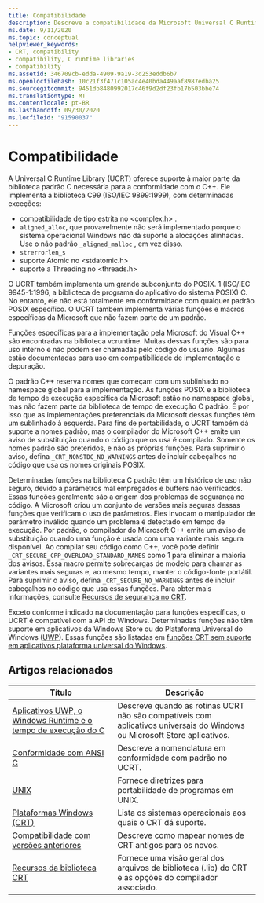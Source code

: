 ```yaml
---
title: Compatibilidade
description: Descreve a compatibilidade da Microsoft Universal C Runtime Library (UCRT) com a biblioteca C padrão, POSIX, o CRT seguro e aplicativos da Store.
ms.date: 9/11/2020
ms.topic: conceptual
helpviewer_keywords:
- CRT, compatibility
- compatibility, C runtime libraries
- compatibility
ms.assetid: 346709cb-edda-4909-9a19-3d253eddb6b7
ms.openlocfilehash: 10c21f3f471c105ac4e40bda449aaf8987edba25
ms.sourcegitcommit: 9451db8480992017c46f9d2df23fb17b503bbe74
ms.translationtype: MT
ms.contentlocale: pt-BR
ms.lasthandoff: 09/30/2020
ms.locfileid: "91590037"
---
```

# <a name="compatibility"></a>Compatibilidade

A Universal C Runtime Library (UCRT) oferece suporte à maior parte da biblioteca padrão C necessária para a conformidade com o C++. Ele implementa a biblioteca C99 (ISO/IEC 9899:1999), com determinadas exceções:

- compatibilidade de tipo estrita no \<complex.h> .
- `aligned_alloc`, que provavelmente não será implementado porque o sistema operacional Windows não dá suporte a alocações alinhadas. Use o não padrão `_aligned_malloc` , em vez disso.
- `strerrorlen_s`
- suporte Atomic no \<stdatomic.h>
- suporte a Threading no \<threads.h>

O UCRT também implementa um grande subconjunto do POSIX. 1 (ISO/IEC 9945-1:1996, a biblioteca de programa do aplicativo do sistema POSIX) C. No entanto, ele não está totalmente em conformidade com qualquer padrão POSIX específico. O UCRT também implementa várias funções e macros específicas da Microsoft que não fazem parte de um padrão.

Funções específicas para a implementação pela Microsoft do Visual C++ são encontradas na biblioteca vcruntime.  Muitas dessas funções são para uso interno e não podem ser chamadas pelo código do usuário. Algumas estão documentadas para uso em compatibilidade de implementação e depuração.

O padrão C++ reserva nomes que começam com um sublinhado no namespace global para a implementação. As funções POSIX e a biblioteca de tempo de execução específica da Microsoft estão no namespace global, mas não fazem parte da biblioteca de tempo de execução C padrão. É por isso que as implementações preferenciais da Microsoft dessas funções têm um sublinhado à esquerda. Para fins de portabilidade, o UCRT também dá suporte a nomes padrão, mas o compilador do Microsoft C++ emite um aviso de substituição quando o código que os usa é compilado. Somente os nomes padrão são preteridos, e não as próprias funções. Para suprimir o aviso, defina `_CRT_NONSTDC_NO_WARNINGS` antes de incluir cabeçalhos no código que usa os nomes originais POSIX.

Determinadas funções na biblioteca C padrão têm um histórico de uso não seguro, devido a parâmetros mal empregados e buffers não verificados. Essas funções geralmente são a origem dos problemas de segurança no código. A Microsoft criou um conjunto de versões mais seguras dessas funções que verificam o uso de parâmetros. Eles invocam o manipulador de parâmetro inválido quando um problema é detectado em tempo de execução.  Por padrão, o compilador do Microsoft C++ emite um aviso de substituição quando uma função é usada com uma variante mais segura disponível. Ao compilar seu código como C++, você pode definir `_CRT_SECURE_CPP_OVERLOAD_STANDARD_NAMES` como 1 para eliminar a maioria dos avisos. Essa macro permite sobrecargas de modelo para chamar as variantes mais seguras e, ao mesmo tempo, manter o código-fonte portátil. Para suprimir o aviso, defina `_CRT_SECURE_NO_WARNINGS` antes de incluir cabeçalhos no código que usa essas funções. Para obter mais informações, consulte [Recursos de segurança no CRT](../c-runtime-library/security-features-in-the-crt.md).

Exceto conforme indicado na documentação para funções específicas, o UCRT é compatível com a API do Windows.  Determinadas funções não têm suporte em aplicativos da Windows Store ou do Plataforma Universal do Windows ([UWP](/uwp)). Essas funções são listadas em [funções CRT sem suporte em aplicativos plataforma universal do Windows](../cppcx/crt-functions-not-supported-in-universal-windows-platform-apps.md).

## <a name="related-articles"></a>Artigos relacionados

|Título|Descrição|
|-----------|-----------------|
|[Aplicativos UWP, o Windows Runtime e o tempo de execução do C](../c-runtime-library/windows-store-apps-the-windows-runtime-and-the-c-run-time.md)|Descreve quando as rotinas UCRT não são compatíveis com aplicativos universais do Windows ou Microsoft Store aplicativos.|
|[Conformidade com ANSI C](../c-runtime-library/ansi-c-compliance.md)|Descreve a nomenclatura em conformidade com padrão no UCRT.|
|[UNIX](../c-runtime-library/unix.md)|Fornece diretrizes para portabilidade de programas em UNIX.|
|[Plataformas Windows (CRT)](../c-runtime-library/windows-platforms-crt.md)|Lista os sistemas operacionais aos quais o CRT dá suporte.|
|[Compatibilidade com versões anteriores](../c-runtime-library/backward-compatibility.md)|Descreve como mapear nomes de CRT antigos para os novos.|
|[Recursos da biblioteca CRT](../c-runtime-library/crt-library-features.md)|Fornece uma visão geral dos arquivos de biblioteca (.lib) do CRT e as opções do compilador associado.|
